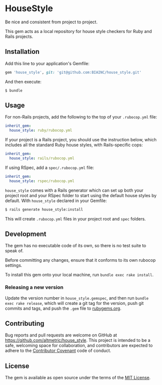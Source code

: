 # HouseStyle

Be nice and consistent from project to project.

This gem acts as a local repository for house style checkers for Ruby and Rails projects.

## Installation

Add this line to your application's Gemfile:

```ruby
gem 'house_style', git: 'git@github.com:BIAINC/house_style.git'
```

And then execute:

    $ bundle

## Usage

For non-Rails projects, add the following to the top of your `.rubocop.yml` file:

```yaml
inherit_gem:
  house_style: ruby/rubocop.yml
```

If your project is a Rails project, you should use the instruction below, which includes all the standard Ruby house styles, with Rails-specific cops:

```yaml
inherit_gem:
  house_style: rails/rubocop.yml
```

If using RSpec, add a `spec/.rubocop.yml` file:

```yaml
inherit_gem:
  house_style: rspec/rubocop.yml
```

`house_style` comes with a Rails generator which can set up both your project root and your RSpec folder to start using the default house styles by default. With `house_style` declared in your Gemfile:

```bash
$ rails generate house_style:install
```

This will create `.rubocop.yml` files in your project root and `spec` folders.

## Development

The gem has no executable code of its own, so there is no test suite to speak of.

Before committing any changes, ensure that it conforms to its own rubocop settings.

To install this gem onto your local machine, run `bundle exec rake install`.

### Releasing a new version

Update the version number in `house_style.gemspec`, and then run `bundle exec rake release`, which will create a git tag for the version, push git commits and tags, and push the `.gem` file to [rubygems.org](https://rubygems.org).

## Contributing

Bug reports and pull requests are welcome on GitHub at https://github.com/altmetric/house_style. This project is intended to be a safe, welcoming space for collaboration, and contributors are expected to adhere to the [Contributor Covenant](contributor-covenant.org) code of conduct.

## License

The gem is available as open source under the terms of the [MIT License](http://opensource.org/licenses/MIT).
